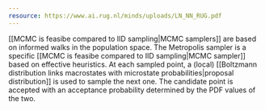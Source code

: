 ```yaml
---
resource: https://www.ai.rug.nl/minds/uploads/LN_NN_RUG.pdf
---
```


[[MCMC is feasibe compared to IID sampling|MCMC samplers]] are based on informed walks in the population space. The Metropolis sampler is a specific [[MCMC is feasibe compared to IID sampling|MCMC sampler]] based on effective heuristics. At each sampled point, a (local) [[Boltzmann distribution links macrostates with microstate probabilities|proposal distribution]] is used to sample the next one. The candidate point is accepted with an acceptance probability determined by the PDF values of the two.